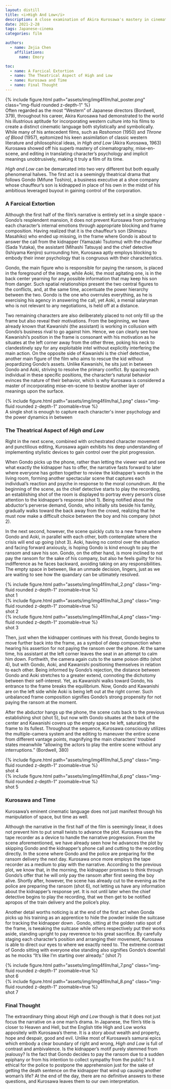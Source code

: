 ```yaml
---
layout: distill
title: <i>High And Low</i>
description: A close examination of Akira Kurosawa's mastery in cinematography and mise-en-scene
date: 2021-2-28
tags: Japanese-cinema
categories: film

authors:
  - name: Zejia Chen
    affiliations:
      name: Emory

toc:
  - name: A Farcical Extortion
  - name: The Theatrical Aspect of High and Low
  - name: Kurosawa and Time
  - name: Final Thought
---
```


<div class="l-body-outset">
  <div class="row mt-3">
      <div class="col-sm mt-3 mt-md-0">
          {% include figure.html path="assets/img/img4film/hal_poster.png" class="img-fluid rounded z-depth-1" %}
      </div>
      <div class="col-sm mt-3 mt-md-0">
        Often regarded as the most “Western” of Japanese directors (Bordwell, 379), throughout his career, Akira Kurosawa had demonstrated to the world his illustrious aptitude for incorporating western culture into his films to create a distinct cinematic language both stylistically and symbolically. While many of his antecedent films, such as <i>Rashomon</i> (1950) and <i>Throne of Blood</i> (1957), epitomized his keen assimilation of classic western literature and philosophical ideas, in <i>High and Low</i> (Akira Kurosawa, 1963) Kurosawa showed off his superb mastery of cinematography, mise-en-scene, and editing in translating character’s psychology and implicit meanings unobtrusively, making it truly a film of its time.
      </div>
  </div>
</div>


*High and Low* can be demarcated into two very different but both equally phenomenal halves. The first act is a seemingly theatrical drama that follows Gondo (Mifune Toshiro), a business executive at a shoe company whose chauffeur’s son is kidnapped in place of his own in the midst of his ambitious leveraged buyout in gaining control of the corporation.

### A Farcical Extortion

Although the first half of the film’s narrative is entirely set in a single space - Gondo’s resplendent mansion, it does not prevent Kurosawa from portraying each character’s internal emotions through appropriate blocking and frame composition. Having realized that it is the chauffeur’s son (Shimazu Masahiko) who ended up missing, in the frame where Gondo is about to answer the call from the kidnapper (Yamazaki Tsutomu) with the chauffeur (Sada Yutaka), the assistant (Mihashi Tatsuya) and the chief detective (Ishiyama Kenjiro) surrounding him, Kurosawa aptly employs blocking to embody their inner psychology that is congruous with their characteristics.

Gondo, the main figure who is responsible for paying the ransom, is placed in the foreground of the image, while Aoki, the most agitating one, is in the back center yearning for any possible information that may keep his son from danger. Such spatial relationships present the two central figures to the conflicts, and, at the same time, accentuate the power hierarchy between the two. Gondo is the one who overrules everything, as he is exercising his agency in answering the call, yet Aoki, a menial salaryman who is not relevant to any negotiations, is held off at a distance.

Two remaining characters are also deliberately placed to not only fill up the frame but also reveal their motivations. From the beginning, we have already known that Kawanishi (the assistant) is working in collusion with Gondo’s business rival to go against him. Hence, we can clearly see how Kawanishi’s position in the frame is consonant with his motivation as he situates at the left corner away from the other three, poking his neck to clandestinely spy for any exploitable intel without explicitly interfering the main action. On the opposite side of Kawanishi is the chief detective, another main figure of the film who aims to rescue the kid without jeopardizing Gondo’s assets. Unlike Kawanishi, he sits just in between Gondo and Aoki, striving to resolve the primary conflict. By spacing each individual in these specific positions, the character’s natural behavior evinces the nature of their behavior, which is why Kurosawa is considered a master of incorporating mise-en-scene to bestow another layer of meanings upon the surface.

<div class="l-body">
  <div class="row mt-3">
    <div class="col-sm mt-3 mt-md-0">
        {% include figure.html path="assets/img/img4film/hal_1.png" class="img-fluid rounded z-depth-1"  zoomable=true %}
        <div class="caption">
          A single shot is enough to capture each character's inner psychology and the power dynamics in between
        </div>
    </div>
  </div>
</div>

### The Theatrical Aspect of *High and Low*

Right in the next scene, combined with orchestrated character movement and punctilious editing, Kurosawa again exhibits his deep understanding of implementing stylistic devices to gain control over the plot progression.

When Gondo picks up the phone, rather than letting the viewer wait and see what exactly the kidnapper has to offer, the narrative fasts forward to later where everyone has gotten together to review the kidnapper’s words in the living room, forming another spectacular scene that captures each individual’s reaction and psyche in response to the moral conundrum. At the beginning of the scene, as the chief detective starts to play the recording, an establishing shot of the room is displayed to portray every person’s close attention to the kidnapper’s response (shot 1). Being notified about the abductor’s perverse demand, Gondo, who initially sits beside his family, gradually walks toward the back away from the crowd, realizing that he must now make a difficult choice between the boy and his company (shot 2).

In the next second, however, the scene quickly cuts to a new frame where Gondo and Aoki, in parallel with each other, both contemplate where the crisis will end up going (shot 3). Aoki, having no control over the situation and facing forward anxiously, is hoping Gondo is kind enough to pay the ransom and save his son. Gondo, on the other hand, is more inclined to not pay the ransom for the sake of his company, but also he feels guilty for his indifference as he faces backward, avoiding taking on any responsibilities. The empty space in between, like an unmade decision, lingers, just as we are waiting to see how the quandary can be ultimately resolved.

<div class="l-body">
  <div class="row mt-3">
    <div class="col-sm mt-3 mt-md-0">
        {% include figure.html path="assets/img/img4film/hal_2.png" class="img-fluid rounded z-depth-1"  zoomable=true %}
        <div class="caption">
          shot 1
        </div>
    </div>
    <div class="col-sm mt-3 mt-md-0">
        {% include figure.html path="assets/img/img4film/hal_3.png" class="img-fluid rounded z-depth-1"  zoomable=true %}
        <div class="caption">
          shot 2
        </div>
    </div>
    <div class="col-sm mt-3 mt-md-0">
        {% include figure.html path="assets/img/img4film/hal_4.png" class="img-fluid rounded z-depth-1"  zoomable=true %}
        <div class="caption">
          shot 3
        </div>
    </div>
  </div>
</div>

Then, just when the kidnapper continues with his threat, Gondo begins to move further back into the frame, as a symbol of deep compunction when hearing his assertion for not paying the ransom over the phone. At the same time, his assistant at the left corner leaves the seat in an attempt to calm him down. Forthwith, the camera again cuts to the same poison ditto (shot 4), but with Gondo, Aoki, and Kawanishi positioning themselves in relation to each other. Being informed by Gondo’s rejection, the distance between Gondo and Aoki stretches to a greater extend, connoting the dichotomy between their self-interest. Yet, as Kawanishi walks toward Gondo, his entrance to the frame breaks the equilibrium. Now, Gondo and Kawanishi are on the left side while Aoki is being left out at the right corner. Such unbalanced frame composition signifies Gondo’s strong propensity for not paying the ransom at the moment.

After the abductor hangs up the phone, the scene cuts back to the previous establishing shot (shot 5), but now with Gondo situates at the back of the center and Kawanishi covers up the empty space he left, saturating the frame to its fullest. Throughout the sequence, Kurosawa consciously utilizes the multiple-camera system and the editing to maneuver the entire scene from different vantage points, magnifying the main characters’ troubled states meanwhile “allowing the actors to play the entire scene without any interruptions.” (Bordwell, 380)

<div class="l-body">
  <div class="row mt-3">
    <div class="col-sm mt-3 mt-md-0">
        {% include figure.html path="assets/img/img4film/hal_5.png" class="img-fluid rounded z-depth-1"  zoomable=true %}
        <div class="caption">
          shot 4
        </div>
    </div>
    <div class="col-sm mt-3 mt-md-0">
        {% include figure.html path="assets/img/img4film/hal_6.png" class="img-fluid rounded z-depth-1"  zoomable=true %}
        <div class="caption">
          shot 5
        </div>
    </div>
  </div>
</div>


### Kurosawa and Time

Kurosawa’s eminent cinematic language does not just manifest through his manipulation of space, but time as well.

Although the narrative in the first half of the film is seemingly linear, it does not prevent him to put small twists to advance the plot. Kurosawa uses the tape recorder as a device to handle the narrative progression. From the scene aforementioned, we have already seen how he advances the plot by skipping Gondo and the kidnapper’s phone call and cutting to the recording directly. In the scene where Gondo and the police are preparing for the ransom delivery the next day. Kurosawa once more employs the tape recorder as a medium to play with the narrative. According to the previous plot, we know that, in the morning, the kidnapper promises to think through Gondo’s offer that he will only pay the ransom after first seeing the boy alive. Shortly after, however, the scene has already cut to the evening as the police are preparing the ransom (shot 6), not letting us have any information about the kidnapper’s response yet. It is not until later when the chief detective begins to play the recording, that we then get to be notified apropos of the train delivery and the police’s ploy.

Another detail worths noticing is at the end of the first act when Gonda picks up his training as an apprentice to hide the powder inside the suitcase for tracking the kidnapper down . Gondo, sitting at the golden ratio spot of the frame, is tweaking the suitcase while others respectively put their works aside, standing upright to pay reverence to his great sacrifice. By carefully staging each character’s position and arranging their movement, Kurosawa is able to direct our eyes to where we exactly need to. The extreme contrast of Gondo sitting with everyone else standing also signifies Gondo’s downfall as he mocks “It’s like I’m starting over already.” (shot 7)

<div class="l-body">
  <div class="row mt-3">
    <div class="col-sm mt-3 mt-md-0">
        {% include figure.html path="assets/img/img4film/hal_7.png" class="img-fluid rounded z-depth-1"  zoomable=true %}
        <div class="caption">
          shot 6
        </div>
    </div>
    <div class="col-sm mt-3 mt-md-0">
        {% include figure.html path="assets/img/img4film/hal_8.png" class="img-fluid rounded z-depth-1"  zoomable=true %}
        <div class="caption">
          shot 7
        </div>
    </div>
  </div>
</div>

### Final Thought

The extraordinary thing about *High and Low* though is that it does not just focus the narrative on a one man’s drama. In Japanese, the film’s title is closer to Heaven and Hell, but the English title High and Low works appositely with Kurosawa’s theme. It is a story about wealth and property, hope and despair, good and evil. Unlike most of Kurosawa’s samurai epics which embody a clear boundary of right and wrong, *High and Low* is full of contrast and ambivalence. Is the kidnapper’s motif purely stemmed from jealousy? Is the fact that Gondo decides to pay the ransom due to a sudden epiphany or from his intention to collect sympathy from the public? Is it ethical for the police to postpone the apprehension just for the sake of getting the death sentence on the kidnapper that wind up causing another woman’s life? At the end of the day, there are no definitive answers to these questions, and Kurosawa leaves them to our own interpretation.
